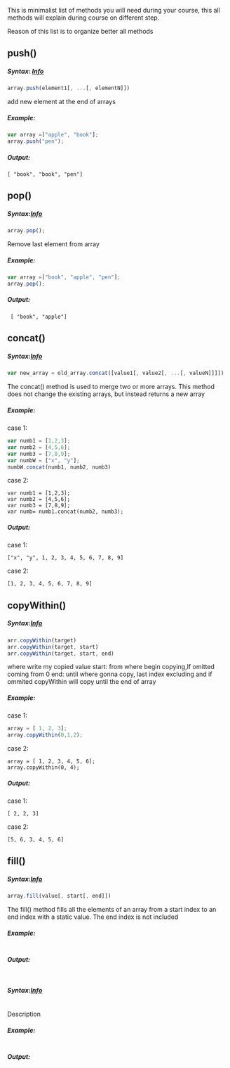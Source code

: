 This is minimalist list of methods you will need during your course,
this all methods will explain during course on different step. 

Reason of this list is to  organize better all methods 

## push() 
##### Syntax: [Info](https://developer.mozilla.org/en-US/docs/Web/JavaScript/Reference/Global_Objects/Array/push)
```JavaScript 
array.push(element1[, ...[, elementN]])
```
add new element at the end of arrays

##### Example:
```JavaScript
var array =["apple", "book"];
array.push("pen"); 
```
##### Output: 
```
[ "book", "book", "pen"]
```
## pop()
##### Syntax:[Info](https://developer.mozilla.org/en-US/docs/Web/JavaScript/Reference/Global_Objects/Array/pop)
```JavaScript 
array.pop();
```
Remove last element from array
##### Example:
```JavaScript
var array =["book", "apple", "pen"];
array.pop();
```
##### Output:
```
 [ "book", "apple"]
 ```
 
 ## concat()
##### Syntax:[Info](https://developer.mozilla.org/en-US/docs/Web/JavaScript/Reference/Global_Objects/Array/concat#Concatenating_values_to_an_array)
```JavaScript 
var new_array = old_array.concat([value1[, value2[, ...[, valueN]]]])
```
The concat() method is used to merge two or more arrays. This method does not change the existing arrays,
but instead returns a new array
##### Example:
case 1:
```JavaScript
var numb1 = [1,2,3];
var numb2 = [4,5,6];
var numb3 = [7,8,9];
var numbW = ["x", "y"];
numbW.concat(numb1, numb2, numb3)
```
case 2:
```
var numb1 = [1,2,3];
var numb2 = [4,5,6];
var numb3 = [7,8,9];
var numb= numb1.concat(numb2, numb3);
```
##### Output:
case 1:
```
["x", "y", 1, 2, 3, 4, 5, 6, 7, 8, 9]
```
case 2:
```
[1, 2, 3, 4, 5, 6, 7, 8, 9]
```
 
  ## copyWithin()
##### Syntax:[Info](https://developer.mozilla.org/en-US/docs/Web/JavaScript/Reference/Global_Objects/Array/copyWithin)
```JavaScript 
arr.copyWithin(target)
arr.copyWithin(target, start)
arr.copyWithin(target, start, end)
```
where write my copied value
start: 
from where begin copying,If omitted coming from 0
end:
until where gonna copy, last index  excluding and if ommited copyWithin will copy until the end of array
##### Example:
case 1:
```JavaScript
array = [ 1, 2, 3];
array.copyWithin(0,1,2);
```
case 2:
```
array = [ 1, 2, 3, 4, 5, 6];
array.copyWithin(0, 4);
```
##### Output:
case 1:
```
[ 2, 2, 3]
```
case 2:
```
[5, 6, 3, 4, 5, 6]
```
 
  ## fill()
##### Syntax:[Info](https://developer.mozilla.org/en-US/docs/Web/JavaScript/Reference/Global_Objects/Array/fill)
```JavaScript 
array.fill(value[, start[, end]])
```
The fill() method fills all the elements of an array
from a start index to an end index with a static value. 
The end index is not included
##### Example:
```JavaScript

```
##### Output:
```

```
 
  ## 
##### Syntax:[Info]()
```JavaScript 

```
Description
##### Example:
```JavaScript

```
##### Output:
```

```
 
